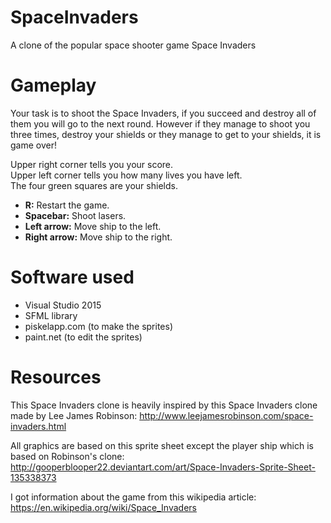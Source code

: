 # SpaceInvaders
A clone of the popular space shooter game Space Invaders

# Gameplay
Your task is to shoot the Space Invaders, if you succeed and destroy all of them you will go to the next round.
However if they manage to shoot you three times, destroy your shields or they manage to get to your shields, it is game over!

Upper right corner tells you your score. <br/>
Upper left corner tells you how many lives you have left. <br/>
The four green squares are your shields. <br/>

* **R:**            Restart the game.
* **Spacebar:**     Shoot lasers.
* **Left arrow:**   Move ship to the left.
* **Right arrow:**  Move ship to the right.

# Software used
* Visual Studio 2015
* SFML library
* piskelapp.com (to make the sprites)
* paint.net (to edit the sprites)

# Resources
This Space Invaders clone is heavily inspired by this Space Invaders clone made by Lee James Robinson:
http://www.leejamesrobinson.com/space-invaders.html

All graphics are based on this sprite sheet except the player ship which is based on Robinson's clone:
http://gooperblooper22.deviantart.com/art/Space-Invaders-Sprite-Sheet-135338373

I got information about the game from this wikipedia article: <br/>
https://en.wikipedia.org/wiki/Space_Invaders
